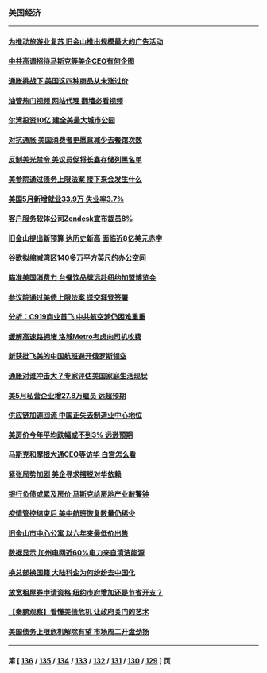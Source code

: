 ### 美国经济
---
#### [为推动旅游业复苏 旧金山推出规模最大的广告活动](../../pages/ncid1078158/n14009230.md?06032045) 
#### [中共高调招待马斯克等美企CEO有何企图](../../pages/ncid1078158/n14009040.md?06032045) 
#### [通胀挑战下 美国这四种商品从未涨过价](../../pages/ncid1078158/n14009059.md?06032045) 
#### [油管热门视频 网站代理 翻墙必看视频](http://138.2.39.72:81/youtube.html?epic-marker?06032045)
#### [尔湾投资10亿 建全美最大城市公园](../../pages/ncid1078158/n14009083.md?06032045) 
#### [对抗通胀 美国消费者更愿意减少去餐馆次数](../../pages/ncid1078158/n14009029.md?06032045) 
#### [反制美光禁令 美议员促将长鑫存储列黑名单](../../pages/ncid1078158/n14009028.md?06032045) 
#### [美参院通过债务上限法案 接下来会发生什么](../../pages/ncid1078158/n14008913.md?06032045) 
#### [美国5月新增就业33.9万 失业率3.7%](../../pages/ncid1078158/n14008910.md?06032045) 
#### [客户服务软体公司Zendesk宣布裁员8%](../../pages/ncid1078158/n14008701.md?06032045) 
#### [旧金山提出新预算 达历史新高 面临近8亿美元赤字](../../pages/ncid1078158/n14008684.md?06032045) 
#### [谷歌拟缩减湾区140多万平方英尺的办公空间](../../pages/ncid1078158/n14008678.md?06032045) 
#### [瞄准美国消费力 台餐饮品牌远赴纽约加盟博览会](../../pages/ncid1078158/n14008555.md?06032045) 
#### [参议院通过美债上限法案 送交拜登签署](../../pages/ncid1078158/n14008474.md?06032045) 
#### [分析：C919商业首飞 中共航空梦仍困难重重](../../pages/ncid1078158/n14008296.md?06032045) 
#### [缓解高速路拥堵 洛城Metro考虑向司机收费](../../pages/ncid1078158/n14008436.md?06032045) 
#### [新获批飞美的中国航班避开俄罗斯领空](../../pages/ncid1078158/n14008363.md?06032045) 
#### [通胀对谁冲击大？专家评估美国家庭生活现状](../../pages/ncid1078158/n14008321.md?06032045) 
#### [美5月私营企业增27.8万雇员 远超预期](../../pages/ncid1078158/n14008215.md?06032045) 
#### [供应链加速回流 中国正失去制造业中心地位](../../pages/ncid1078158/n14008248.md?06032045) 
#### [美房价今年平均跌幅或不到3% 远逊预期](../../pages/ncid1078158/n14007742.md?06032045) 
#### [马斯克和摩根大通CEO等访华 白宫怎么看](../../pages/ncid1078158/n14007549.md?06032045) 
#### [紧张局势加剧 美企寻求摆脱对华依赖](../../pages/ncid1078158/n14007653.md?06032045) 
#### [银行负债或累及房价 马斯克给房地产业敲警钟](../../pages/ncid1078158/n14007333.md?06032045) 
#### [疫情管控结束后 美中航班恢复数量仍稀少](../../pages/ncid1078158/n14007255.md?06032045) 
#### [旧金山市中心公寓 以六年来最低价出售](../../pages/ncid1078158/n14007155.md?06032045) 
#### [数据显示 加州电网近60%电力来自清洁能源](../../pages/ncid1078158/n14007153.md?06032045) 
#### [换总部换国籍 大陆科企为何纷纷去中国化](../../pages/ncid1078158/n14006981.md?06032045) 
#### [放宽租屋券申请资格 纽约市府增加还是节省开支？](../../pages/ncid1078158/n14007063.md?06032045) 
#### [【秦鹏观察】看懂美债危机 让政府关门的艺术](../../pages/ncid1078158/n14006955.md?06032045) 
#### [美国债务上限危机解除有望 市场周二开盘劲扬](../../pages/ncid1078158/n14006904.md?06032045) 

---
#### 第 [ [136](./136.md?06032045) / [135](./135.md?06032045) / [134](./134.md?06032045) / [133](./133.md?06032045) / [132](./132.md?06032045) / [131](./131.md?06032045) / [130](./130.md?06032045) / [129](./129.md?06032045) ] 页
